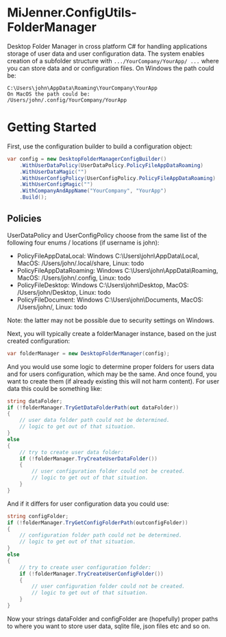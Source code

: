 # MiJenner.ConfigUtils-FolderManager

Desktop Folder Manager in cross platform C# for handling applications storage of user data and user configuration data. 
The system enables creation of a subfolder structure with ```.../YourCompany/YourApp/ ...``` where you can store data and or configuration files. 
On Windows the path could be: 
```
C:\Users\john\AppData\Roaming\YourCompany\YourApp 
On MacOS the path could be: 
/Users/john/.config/YourCompany/YourApp 
```

# Getting Started 

First, use the configuration builder to build a configuration object: 
```cs
var config = new DesktopFolderManagerConfigBuilder()
    .WithUserDataPolicy(UserDataPolicy.PolicyFileAppDataRoaming)
    .WithUserDataMagic("")
    .WithUserConfigPolicy(UserConfigPolicy.PolicyFileAppDataRoaming)
    .WithUserConfigMagic("")
    .WithCompanyAndAppName("YourCompany", "YourApp")
    .Build();
```

## Policies 
UserDataPolicy and UserConfigPolicy choose from the same list of the following four enums / locations (if username is john): 
* PolicyFileAppDataLocal: Windows C:\Users\john\AppData\Local, MacOS: /Users/john/.local/share, Linux: todo 
* PolicyFileAppDataRoaming: Windows C:\Users\john\AppData\Roaming, MacOS: /Users/john/.config, Linux: todo  
* PolicyFileDesktop: Windows C:\Users\john\Desktop, MacOS: /Users/john/Desktop, Linux: todo  
* PolicyFileDocument: Windows C:\Users\john\Documents, MacOS: /Users/john/, Linux: todo 

Note: the latter may not be possible due to security settings on Windows. 

Next, you will typically create a folderManager instance, based on the just created configuration: 

```cs
var folderManager = new DesktopFolderManager(config);
```

And you would use some logic to determine proper folders for users data and for users configuration, which may be the same. And once found, you want to create them (if already existing this will not harm content). For user data this could be something like: 
```cs
string dataFolder;
if (!folderManager.TryGetDataFolderPath(out dataFolder))
{
    // user data folder path could not be determined. 
    // logic to get out of that situation.
}
else
{
    // try to create user data folder: 
    if (!folderManager.TryCreateUserDataFolder())
    {
        // user configuration folder could not be created. 
        // logic to get out of that situation. 
    }
}
```

And if it differs for user configuration data you could use: 
```cs
string configFolder;
if (!folderManager.TryGetConfigFolderPath(outconfigFolder)) 
{
    // configuration folder path could not be determined. 
    // logic to get out of that situation.
}
else
{
    // try to create user configuration folder: 
    if (!folderManager.TryCreateUserConfigFolder())
    {
        // user configuration folder could not be created. 
        // logic to get out of that situation. 
    }
}
```

Now your strings dataFolder and configFolder are (hopefully) proper paths to where you want to store user data, sqlite file, json files etc and so on. 

